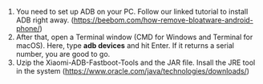 1. You need to set up ADB on your PC. Follow our linked tutorial to install ADB right away. (https://beebom.com/how-remove-bloatware-android-phone/)
2. After that, open a Terminal window (CMD for Windows and Terminal for macOS). Here, type **adb devices** and hit Enter. If it returns a serial number, you are good to go.
3. Uzip the Xiaomi-ADB-Fastboot-Tools and the JAR file. Insall the JRE tool in the system (https://www.oracle.com/java/technologies/downloads/)
